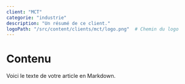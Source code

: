 ```yaml
---
client: "MCT"
categorie: "industrie"
description: "Un résumé de ce client."
logoPath: "/src/content/clients/mct/logo.png"  # Chemin du logo
---
```


# Contenu 

Voici le texte de votre article en Markdown.
